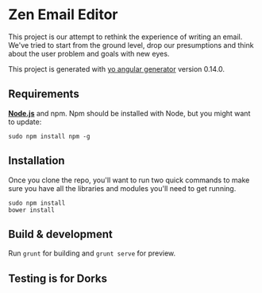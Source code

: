 # Zen Email Editor

This project is our attempt to rethink the experience of writing an email. We've tried to start from the ground level, drop our presumptions and think about the user problem and goals with new eyes.

This project is generated with [yo angular generator](https://github.com/yeoman/generator-angular)
version 0.14.0.

## Requirements

**[Node.js](https://nodejs.org/en/)** and npm. Npm should be installed with Node, but you might want to update:

``sudo npm install npm -g``

## Installation

Once you clone the repo, you'll want to run two quick commands to make sure you have all the libraries and modules you'll need to get running.

```
sudo npm install  
bower install
```

## Build & development

Run `grunt` for building and `grunt serve` for preview.

## Testing is for Dorks

